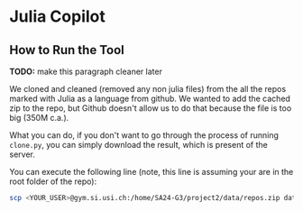 # Julia Copilot

## How to Run the Tool

**TODO:** make this paragraph cleaner later

We cloned and cleaned (removed any non julia files) from the all the repos
marked with Julia as a language from github. We wanted to add the cached zip to
the repo, but Github doesn't allow us to do that because the file is too big
(350M c.a.).

What you can do, if you don't want to go through the process of running
`clone.py`, you can simply download the result, which is present of the server.

You can execute the following line (note, this line is assuming your are in the
root folder of the repo):

```bash
scp <YOUR_USER>@gym.si.usi.ch:/home/SA24-G3/project2/data/repos.zip data/
```
